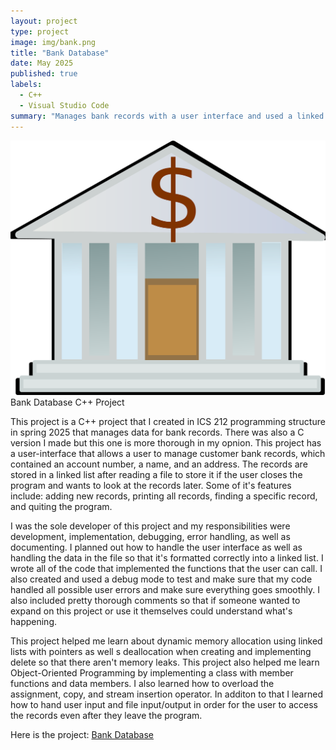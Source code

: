 ```yaml
---
layout: project
type: project
image: img/bank.png 
title: "Bank Database"
date: May 2025
published: true
labels:
  - C++
  - Visual Studio Code
summary: "Manages bank records with a user interface and used a linked list to store, add, delete, and find bank account records. The records were stored in a file so the user can access the records after quiting the program."
---
```


<img class="img-fluid" src="/img/bank.png">
Bank Database C++ Project

  This project is a C++ project that I created in ICS 212 programming structure in spring 2025 that manages data for bank records. There was also a C version I made but this one is more thorough in my opnion. This project has a user-interface that allows a user to manage customer bank records, which contained an account number, a name, and an address. The records are stored in a linked list after reading a file to store it if the user closes the program and wants to look at the records later. Some of it's features include: adding new records, printing all records, finding a specific record, and quiting the program.

  I was the sole developer of this project and my responsibilities were development, implementation, debugging, error handling, as well as documenting. I planned out how to handle the user interface as well as handling the data in the file so that it's formatted correctly into a linked list. I wrote all of the code that implemented the functions that the user can call. I also created and used a debug mode to test and make sure that my code handled all possible user errors and make sure everything goes smoothly. I also included pretty thorough comments so that if someone wanted to expand on this project or use it themselves could understand what's happening.

  This project helped me learn about dynamic memory allocation using linked lists with pointers as well s deallocation when creating and implementing delete so that there aren't memory leaks. This project also helped me learn Object-Oriented Programming by implementing a class with member functions and data members. I also learned how to overload the assignment, copy, and stream insertion operator. In additon to that I learned how to hand user input and file input/output in order for the user to access the records even after they leave the program. 

Here is the project: <a href="https://github.com/KateHamada/Bank-Database.git">Bank Database</a>

